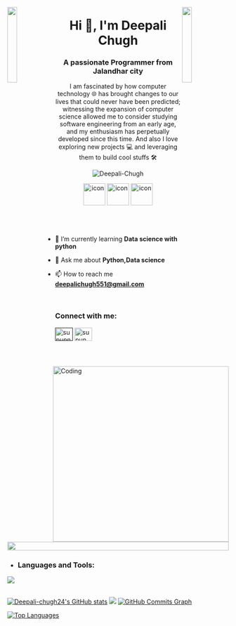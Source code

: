 <img align="left" src="https://user-images.githubusercontent.com/65187002/144930161-2f783401-8d27-4fdf-a2f7-cc0ba32f1f1f.gif" width="21%" style="display:inline;"><img align="right" src="https://user-images.githubusercontent.com/65187002/144930161-2f783401-8d27-4fdf-a2f7-cc0ba32f1f1f.gif" width="21%" style="display:inline;">

<h1 align="center">Hi 👋, I'm Deepali Chugh</h1>
<h3 align="center">A passionate Programmer from Jalandhar city</h3>
<p align="center">I am fascinated by how computer technology 🌐 has brought changes to our lives that could never have been predicted; witnessing the expansion of computer science allowed me to consider studying software engineering from an early age, and my enthusiasm has perpetually developed since this time. And also I love exploring new projects 💻 and leveraging them to build cool stuffs 🛠️</p>
<p align="center"> 
 <img src="https://komarev.com/ghpvc/?username=Deepali-chugh24&label=Profile%20views&color=0e75b6&style=flat" alt="Deepali-Chugh" /> 
</p>
<div align="center">
  <img src="https://techstack-generator.vercel.app/python-icon.svg" alt="icon" width="50" height="50" />
 <img src="https://techstack-generator.vercel.app/mysql-icon.svg" alt="icon" width="50" height="50" />
  <img src="https://techstack-generator.vercel.app/github-icon.svg" alt="icon" width="50" height="50" />

</div>

<br>

<div align="center">
  
  
 </div>
<img align="right" alt="Coding" width="400" src="https://user-images.githubusercontent.com/74038190/229223263-cf2e4b07-2615-4f87-9c38-e37600f8381a.gif">
<br><br>

- 🌱 I’m currently learning **Data science with python**

- 💬 Ask me about **Python,Data science**

- 📫 How to reach me **deepalichugh551@gmail.com**

</br>
<h3 align="left">Connect with me:</h3>
<p align="left">
<!-- <a href="https://www.linkedin.com/in/deepali-chugh/" target="blank"><img align="center" src="https://raw.githubusercontent.com/rahuljain/github-profile-readme-generator/master/src/images/icons/Social/linked-in-alt.svg" alt="Deepali Chugh" height="30" width="40" /></a> --> 
<p align="left">
<a href=""https://www.linkedin.com/in/deepali-chugh/" target="blank"><img align="center" src="https://raw.githubusercontent.com/rahuldkjain/github-profile-readme-generator/master/src/images/icons/Social/linked-in-alt.svg" alt="supunnanayakkara" height="30" width="40" /></a>
<!-- <a href="https://stackoverflow.com/users/9565088/supun-nanayakkara" target="blank"><img align="center" src="https://raw.githubusercontent.com/rahuldkjain/github-profile-readme-generator/master/src/images/icons/Social/stack-overflow.svg" alt="supun-nanayakkara" height="30" width="40" /></a> -->
<!-- <a href="https://fb.com/supun.nanayakkaraii" target="blank"><img align="center" src="https://raw.githubusercontent.com/rahuldkjain/github-profile-readme-generator/master/src/images/icons/Social/facebook.svg" alt="supun.nanayakkaraii" height="30" width="40" /></a> -->
<!-- <a href="https://instagram.com/supun___lk" target="blank"><img align="center" src="https://raw.githubusercontent.com/rahuldkjain/github-profile-readme-generator/master/src/images/icons/Social/instagram.svg" alt="supun___lk" height="30" width="40" /></a> -->
<a href="https://leetcode.com/Deepali_Chugh11/" target="blank"><img align="center" src="https://raw.githubusercontent.com/rahuldkjain/github-profile-readme-generator/master/src/images/icons/Social/youtube.svg" alt="supun nanayakkara" height="30" width="40" /></a>
</p>
<br>

</p>
<br>

<img src="https://i.imgur.com/dBaSKWF.gif" height="20" width="100%">

- <h3 align="left">Languages and Tools:</h3>
<p align="left">
  <a href="https://skillicons.dev">
    <img src="https://skillicons.dev/icons?i=php,java,py,mysql,git,github,vscode" />
  </a>
</p>
<br/>
<a href="http://www.github.com/Deepali-chugh24"><img src="https://github-readme-stats.vercel.app/api?username=Deepali-chugh24&show_icons=true&hide=&count_private=true&title_color=0891b2&text_color=ffffff&icon_color=0891b2&bg_color=1c1917&hide_border=true&show_icons=true" alt="Deepali-chugh24's GitHub stats" /></a> <a href="http://www.github.com/Deepali-chugh24"><img src="https://github-readme-streak-stats.herokuapp.com/?user=Deepali-chugh24&stroke=ffffff&background=1c1917&ring=0891b2&fire=0891b2&currStreakNum=ffffff&currStreakLabel=0891b2&sideNums=ffffff&sideLabels=ffffff&dates=ffffff&hide_border=true" /></a>
<a href="http://www.github.com/Deepali-chugh24"><img src="https://github-readme-activity-graph.cyclic.app/graph?username=Deepali-chugh24&bg_color=1c1917&color=ffffff&line=0891b2&point=ffffff&area_color=1c1917&area=true&hide_border=true&custom_title=GitHub%20Commits%20Graph" alt="GitHub Commits Graph" /></a>

<a href="https://github.com/Deepali-chugh24" align="left"><img src="https://github-readme-stats.vercel.app/api/top-langs/?username=Deepali-chugh24&langs_count=10&title_color=0891b2&text_color=ffffff&icon_color=0891b2&bg_color=1c1917&hide_border=true&locale=en&custom_title=Top%20%Languages" alt="Top Languages" /></a>

